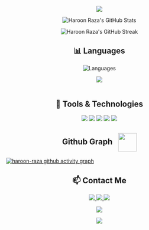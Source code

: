 <p align="center">
  <img src="https://readme-typing-svg.demolab.com/?lines=Electrical%20Engineering%20Student;Circuit%20Design%20and%20Programming;Python%20and%20C++%20Enthusiast;Open-Source%20Contributor;Tech%20and%20Hardware%20Integration;Innovation%20and%20Creativity&font=Fira%20Code&center=true&width=440&height=45&color=00bfae&vCenter=true&pause=1000&size=22" />
</p>

<p align="center">
  <img alt="Haroon Raza's GitHub Stats" src="https://github-readme-stats.vercel.app/api?username=voltvirtuoso&show_icons=true&count_private=true&hide_title=true&hide_border=true&theme=radical" />
</p>

<p align="center">
  <img alt="Haroon Raza's GitHub Streak" src="https://github-readme-streak-stats.herokuapp.com/?user=voltvirtuoso&hide_border=true&theme=tokyonight" />
</p>

<h2 align="center">📊 Languages</h2>
<p align="center">
  <img src="https://github-readme-stats.vercel.app/api/top-langs/?username=voltvirtuoso&layout=compact&theme=radical" alt="Languages" />
</p>

<div align="center">
    
<!-- ![](https://github-readme-stats.vercel.app/api?username=momina-sheikh-dev&theme=dracula&hide_border=false&include_all_commits=false&count_private=false)<br/>-->

<!--![](https://github-readme-stats.vercel.app/api/top-langs/?username=momina-sheikh-dev&layout=compact&langs_count=5&card_width=320&theme=dracula&hide_border=false)<br/>-->
<img  align="center"  src="https://github-readme-stats.anuraghazra1.vercel.app/api/top-langs/?username=voltvirtuoso&theme=dracula&hide_border=false&no-bg=true&no-frame=true&langs_count=10"/>

</div>
<br>

<h2 align="center">🔧 Tools & Technologies</h2>
<p align="center">
  <img src="https://img.shields.io/badge/Python-14354C?logo=python&logoColor=white" />
  <img src="https://img.shields.io/badge/C%2B%2B-00599C?logo=c%2B%2B&logoColor=white" />
  <img src="https://img.shields.io/badge/C-00599C?logo=c&logoColor=white" />
  <img src="https://img.shields.io/badge/Proteus-0096D6?logo=proteus&logoColor=white" />
  <img src="https://img.shields.io/badge/OrCAD-00A3E0?logo=orcad&logoColor=white" />
</p>

<h2 align="center">Github Graph &nbsp <img align="center" height="50" src="https://media3.giphy.com/media/ZjtF698DrjHGcntUCB/giphy.gif"  /> </h2>

[![haroon-raza github activity graph](https://github-readme-activity-graph.vercel.app/graph?username=voltvirtuoso&theme=github-compact	)](https://github.com/momina-sheikh-dev/github-readme-activity-graph)

<h2 align="center">📫 Contact Me</h2>
<p align="center">
  <a href="mailto:haroonraza63@gmail.com">
    <img src="https://img.shields.io/badge/Email-D14836?logo=gmail&logoColor=white" />
  </a>
  <a href="https://linkedin.com/in/haroon-raza">
    <img src="https://img.shields.io/badge/LinkedIn-0077B5?logo=linkedin&logoColor=white" />
  </a>
  <a href="https://twitter.com/haroonrza">
    <img src="https://img.shields.io/badge/Twitter-1DA1F2?logo=twitter&logoColor=white" />
  </a>
</p>
<p align="center">
  <img src="https://komarev.com/ghpvc/?username=voltvirtuoso&color=green" />
</p>
<p align="center">
  <a href="https://github.com/voltvirtuoso">
    <img src="https://img.shields.io/github/followers/voltvirtuoso?label=Follow&style=social" />
  </a>
</p>

